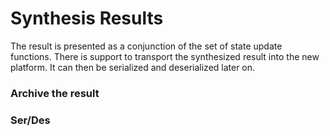 # Synthesis Results

The result is presented as a conjunction of the set of state update functions. There is support to transport the synthesized result into the new platform. It can then be serialized and deserialized later on. 

### Archive the result

### Ser/Des

